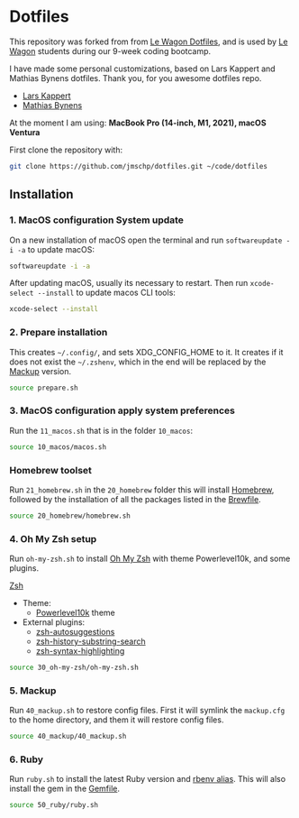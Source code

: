# Dotfiles

This repository was forked from from [Le Wagon Dotfiles](https://github.com/lewagon/dotfiles), and is used by [Le Wagon](https://www.lewagon.com) students during our 9-week coding bootcamp.

I have made some personal customizations, based on Lars Kappert and Mathias Bynens dotfiles. Thank you, for you awesome dotfiles repo.

- [Lars Kappert](https://github.com/webpro/dotfiles)
- [Mathias Bynens](https://github.com/mathiasbynens/dotfiles)

At the moment I am using: **MacBook Pro (14-inch, M1, 2021), macOS Ventura**

First clone the repository with:

```sh
git clone https://github.com/jmschp/dotfiles.git ~/code/dotfiles
```

## Installation

### 1. MacOS configuration System update

On a new installation of macOS open the terminal and run `softwareupdate -i -a` to update macOS:

```sh
softwareupdate -i -a
```

After updating macOS, usually its necessary to restart. Then run `xcode-select --install` to update macos CLI tools:

```sh
xcode-select --install
```

### 2. Prepare installation

This creates `~/.config/`, and sets XDG_CONFIG_HOME to it. It creates if it does not exist the `~/.zshenv`, which in the end will be replaced by the [Mackup](https://github.com/lra/mackup) version.

```sh
source prepare.sh
```

### 3. MacOS configuration apply system preferences

Run the `11_macos.sh` that is in the folder `10_macos`:

```sh
source 10_macos/macos.sh
```

### Homebrew toolset

Run `21_homebrew.sh` in the `20_homebrew` folder this will install [Homebrew](https://brew.sh/), followed by the installation of all the packages listed in the [Brewfile](./20_homebrew/Brewfile).

```sh
source 20_homebrew/homebrew.sh
```

### 4. Oh My Zsh setup

Run `oh-my-zsh.sh` to install [Oh My Zsh](https://ohmyz.sh/) with theme Powerlevel10k, and some plugins.

[Zsh](https://www.zsh.org/)

- Theme:
  - [Powerlevel10k](https://github.com/romkatv/powerlevel10k) theme
- External plugins:
  - [zsh-autosuggestions](https://github.com/zsh-users/zsh-autosuggestions)
  - [zsh-history-substring-search](https://github.com/zsh-users/zsh-history-substring-search)
  - [zsh-syntax-highlighting](https://github.com/zsh-users/zsh-syntax-highlighting/blob/master/INSTALL.md)

```sh
source 30_oh-my-zsh/oh-my-zsh.sh
```

### 5. Mackup

Run `40_mackup.sh` to restore config files. First it will symlink the `mackup.cfg` to the home directory, and them it will restore config files.

```sh
source 40_mackup/40_mackup.sh
```

### 6. Ruby

Run `ruby.sh` to install the latest Ruby version and [rbenv alias](https://github.com/tpope/rbenv-aliases). This will also install the gem in the [Gemfile](./50_ruby/Gemfile).

```sh
source 50_ruby/ruby.sh
```
